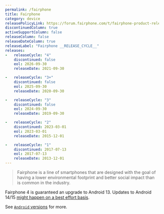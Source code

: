 ```yaml
---
permalink: /fairphone
title: Fairphone
category: device
releasePolicyLink: https://forum.fairphone.com/t/fairphone-product-release-cycle/52652
discontinuedColumn: true
activeSupportColumn: false
releaseColumn: false
releaseDateColumn: true
releaseLabel: "Fairphone __RELEASE_CYCLE__"
releases:
-   releaseCycle: "4"
    discontinued: false
    eol: 2026-09-30
    releaseDate: 2021-09-30

-   releaseCycle: "3+"
    discontinued: false
    eol: 2025-09-30
    releaseDate: 2020-09-30

-   releaseCycle: "3"
    discontinued: false
    eol: 2024-09-30
    releaseDate: 2019-09-30

-   releaseCycle: "2"
    discontinued: 2023-03-01
    eol: 2023-03-01
    releaseDate: 2015-12-01

-   releaseCycle: "1"
    discontinued: 2017-07-13
    eol: 2017-07-13
    releaseDate: 2013-12-01
---
```


> Fairphone is a line of smartphones that are designed with the goal of having a lower environmental footprint and better social impact than is common in the industry.

Fairphone 4 is guaranteed an upgrade to Android 13. Updates to Android 14/15 [might happen on a best effort basis](https://support.fairphone.com/hc/en-us/articles/4405858006545-FP4-Fairphone-OS-Android-11-).

See [`Android` versions](https://endoflife.date/android) for more.

